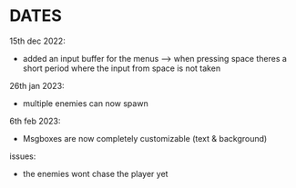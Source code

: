 # DATES

15th dec 2022:

- added an input buffer for the menus --> when pressing space theres a short period where the input from space is not taken

26th jan 2023:

- multiple enemies can now spawn

6th feb 2023:

- Msgboxes are now completely customizable (text & background)

issues:

- the enemies wont chase the player yet
